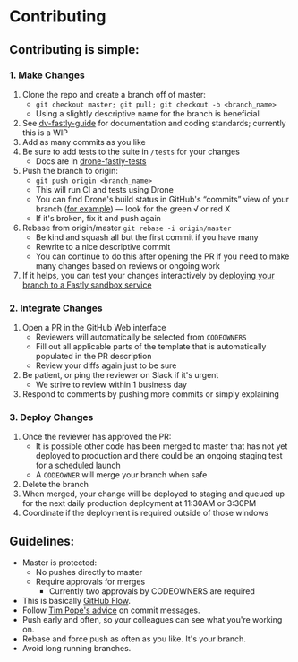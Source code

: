 # Contributing

## Contributing is simple:

### 1. Make Changes

1. Clone the repo and create a branch off of master:
    * `git checkout master; git pull; git checkout -b <branch_name>`
    * Using a slightly descriptive name for the branch is beneficial
1. See [dv-fastly-guide][dv-fastly-guide] for documentation and coding standards; currently this is a WIP
1. Add as many commits as you like
1. Be sure to add tests to the suite in `/tests` for your changes
    * Docs are in [drone-fastly-tests][drone-fastly-tests]
1. Push the branch to origin:
    * `git push origin <branch_name>`
    * This will run CI and tests using Drone
    * You can find Drone's build status in GitHub's “commits” view of your branch ([for example](https://github.com/nytm/www-fastly/commits/article)) — look for the green √ or red X
    * If it's broken, fix it and push again
1. Rebase from origin/master `git rebase -i origin/master`
    * Be kind and squash all but the first commit if you have many
    * Rewrite to a nice descriptive commit
    * You can continue to do this after opening the PR if you need to make many changes based on reviews or ongoing work
1. If it helps, you can test your changes interactively by [deploying your branch to a Fastly sandbox service](https://github.com/nytm/dv-fastly-guide/blob/master/Topics/www_sandboxes.md)

### 2. Integrate Changes

1. Open a PR in the GitHub Web interface
    * Reviewers will automatically be selected from `CODEOWNERS`
    * Fill out all applicable parts of the template that is automatically populated in the PR description
    * Review your diffs again just to be sure
1. Be patient, or ping the reviewer on Slack if it's urgent
    * We strive to review within 1 business day
1. Respond to comments by pushing more commits or simply explaining

### 3. Deploy Changes

1. Once the reviewer has approved the PR:
    * It is possible other code has been merged to master that has not yet deployed to production and there could be an ongoing staging test for a scheduled launch
    * A `CODEOWNER` will merge your branch when safe
1. Delete the branch
1. When merged, your change will be deployed to staging and queued up for the next daily production deployment at 11:30AM or 3:30PM
1. Coordinate if the deployment is required outside of those windows

## Guidelines:

* Master is protected:
  * No pushes directly to master
  * Require approvals for merges
    * Currently two approvals by CODEOWNERS are required
* This is basically [GitHub Flow][ghf].
* Follow [Tim Pope's advice][tpa] on commit messages.
* Push early and often, so your colleagues can see what you're working on.
* Rebase and force push as often as you like. It's your branch.
* Avoid long running branches.


[dv]:  https://github.com/orgs/nytm/teams/delivery-engineering
[ghf]: https://guides.github.com/introduction/flow/index.html
[tpa]: http://tbaggery.com/2008/04/19/a-note-about-git-commit-messages.html
[dv-fastly-guide]: https://github.com/nytm/dv-fastly-guide
[drone-fastly-tests]: https://github.com/nytm/drone-fastly-tests
